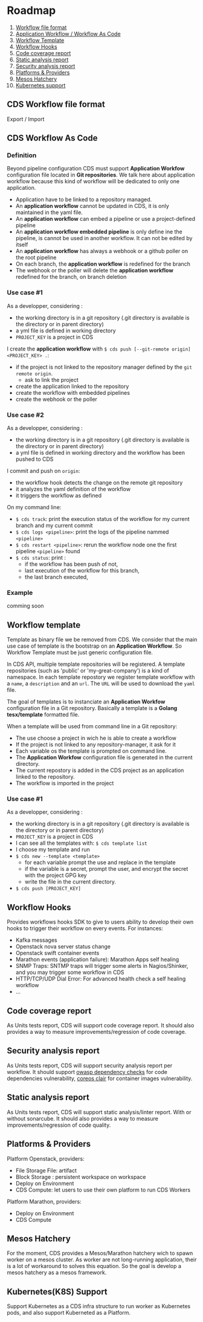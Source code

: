 # Roadmap

1. [Workflow file format](#fileformat)
1. [Application Workflow / Workflow As Code](#wasc)
1. [Workflow Template](#template)
1. [Workflow Hooks](#hooks)
1. [Code coverage report](#coverage)
1. [Static analysis report](#static)
1. [Security analysis report](#security)
1. [Platforms & Providers](#plaforms)
1. [Mesos Hatchery](#mesos)
1. [Kubernetes support](#k8s)


## CDS Workflow file format  <a name="fileformat"></a>

Export / Import

## CDS Workflow As Code <a name="wasc"></a>

### Definition

Beyond pipeline configuration CDS must support **Application Workfow** configuration file located in **Git repositories**. We talk here about application workflow because this kind of workflow will be dedicated to only one application.

- Application have to be linked to a repository managed.
- An **application workflow** cannot be updated in CDS, it is only maintained in the yaml file.
- An **application workflow** can embed a pipeline or use a project-defined pipeline
- An **application workflow embedded pipeline** is only define ine the pipeline, is cannot be used in another workflow. It can not be edited by itself
- An **application workflow** has always a webhook or a github poller on the root pipeline
- On each branch, the  **application workflow** is redefined for the branch
- The webhook or the poller will delete the **application workflow** redefined for the branch, on branch deletion

### Use case #1

As a developper, considering :

- the working directory is in a git repository (.git directory is available is the directory or in parent directory)
- a yml file is defined in working directory
- `PROJECT_KEY` is a project in CDS

I create the **application workflow** with `$ cds push [--git-remote origin] <PROJECT_KEY> .`:

- if the project is not linked to the repository manager defined by the `git remote origin`.
  - ask to link the project
- create the application linked to the repository
- create the workflow with embedded pipelines
- create the webhook or the poller

### Use case #2

As a developper, considering :

- the working directory is in a git repository (.git directory is available is the directory or in parent directory)
- a yml file is defined in working directory and the workflow has been pushed to CDS

I commit and push on `origin`:

- the workflow hook detects the change on the remote git repository
- it analyzes the yaml definition of the workflow
- it triggers the workflow as defined

On my command line:

- `$ cds track`: print the execution status of the workflow for my current branch and my current commit 
- `$ cds logs <pipeline>`: print the logs of the pipeline nammed `<pipeline>`
- `$ cds restart <pipeline>`: rerun the workflow node one the first pipeline `<pipeline>` found
- `$ cds status`: print :
  - if the workflow has been push of not,
  - last execution of the workflow for this branch,
  - the last branch executed,

### Example

comming soon


## Workflow template <a name="template"></a>

Template as binary file we be removed from CDS. We consider that the main use case of template is the bootstrap on an **Application Workflow**. So Workflow Template must be just generic configuration file.

In CDS API, multiple template repositories will be registered. A template repositories (such as 'public' or 'my-great-company') is a kind of namespace. In each template repostory we register template workflow with a `name`, a `description` and an `url`. The `URL` will be used to download the `yaml` file.

The goal of templates is to instanciate an **Application Workfow** configuration file in a Git repository. Basically a template is a **Golang tesx/template** formatted file.

When a template will be used from command line in a Git repository:

- The use choose a project in wich he is able to create a workflow
- If the project is not linked to any repository-manager, it ask for it
- Each variable os the template is prompted on command line.
- The **Application Workfow** configuration file is generated in the current directory.
- The current repostory is added in the CDS project as an application linked to the repository.
- The workflow is imported in the project

### Use case #1

As a developper, considering :

- the working directory is in a git repository (.git directory is available is the directory or in parent directory)
- `PROJECT_KEY` is a project in CDS
- I can see all the templates with: `$ cds template list`
- I choose my template and run
- `$ cds new --template <template>`
  - for each variable prompt the use and replace in the template
  - if the variable is a secret, prompt the user, and encrypt the secret with the project GPG key
  - write the file in the current directory.
- `$ cds push [PROJECT_KEY]`

## Workflow Hooks <a name="hooks"></a>

Provides workflows hooks SDK to give to users ability to develop their own hooks to trigger their workflow on every events. For instances:

- Kafka messages
- Openstack nova server status change
- Openstack swift container events
- Marathon events (application failure): Marathon Apps self healing
- SNMP Traps: SNTMP traps will trigger some alerts in Nagios/Shinker, and you may trigger some workflow in CDS
- HTTP/TCP/UDP Dial Error: For advanced health check a self healing workflow
- ...

## Code coverage report <a name="coverage"></a>

As Units tests report, CDS will support code coverage report. It should also provides a way to measure improvements/regression of code coverage.

## Security analysis report <a name="security"></a>

As Units tests report, CDS will support security analysis report per workflow. It should support [owasp dependency checks](https://www.owasp.org/index.php/OWASP_Dependency_Check) for code dependencies vulnerability, [coreos clair](https://github.com/coreos/clair) for container images vulnerability.

## Static analysis report <a name="static"></a>

As Units tests report, CDS will support static analysis/linter report. With or without sonarcube. It should also provides a way to measure improvements/regression of code quality.


## Platforms & Providers <a name="platforms"></a>

Platform Openstack, providers: 
 - File Storage File: artifact
 - Block Storage : persistent workspace on workspace 
 - Deploy on Environment
 - CDS Compute: let users to use their own platform to run CDS Workers

Platform Marathon, providers:
 - Deploy on Environment
 - CDS Compute

## Mesos Hatchery <a name="mesos"></a>

For the moment, CDS provides a Mesos/Marathon hatchery wich to spawn worker on a mesos cluster. As worker are not long-running application, their is a lot of workaround to solves this equation. So the goal is develop a mesos hatchery as a mesos framework.

## Kubernetes(K8S) Support <a name="k8s"></a>

Support Kubernetes as a CDS infra structure to run worker as Kubernetes pods, and also support Kuberneted as a Platform.



